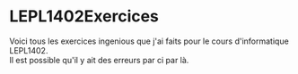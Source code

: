 # LEPL1402Exercices
Voici tous les exercices ingenious que j'ai faits pour le cours d'informatique LEPL1402.
<br/> Il est possible qu'il y ait des erreurs par ci par là.
